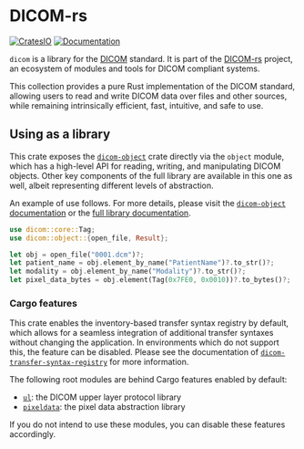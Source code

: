 # DICOM-rs

[![CratesIO](https://img.shields.io/crates/v/dicom.svg)](https://crates.io/crates/dicom)
[![Documentation](https://docs.rs/dicom/badge.svg)](https://docs.rs/dicom)

`dicom` is a library for the [DICOM] standard.
It is part of  the [DICOM-rs] project,
an ecosystem of modules and tools for DICOM compliant systems.

This collection provides a pure Rust implementation of the DICOM standard,
allowing users to read and write DICOM data over files and other sources,
while remaining intrinsically efficient, fast, intuitive, and safe to use.

## Using as a library

This crate exposes the [`dicom-object`] crate directly via the `object` module,
which has a high-level API for reading, writing, and manipulating DICOM objects.
Other key components of the full library are available in this one as well,
albeit representing different levels of abstraction.

An example of use follows.
For more details, please visit the [`dicom-object` documentation]
or the [full library documentation].

```rust
use dicom::core::Tag;
use dicom::object::{open_file, Result};

let obj = open_file("0001.dcm")?;
let patient_name = obj.element_by_name("PatientName")?.to_str()?;
let modality = obj.element_by_name("Modality")?.to_str()?;
let pixel_data_bytes = obj.element(Tag(0x7FE0, 0x0010))?.to_bytes()?;
```

### Cargo features

This crate enables the inventory-based transfer syntax registry by default,
which allows for a seamless integration of additional transfer syntaxes
without changing the application.
In environments which do not support this, the feature can be disabled.
Please see the documentation of [`dicom-transfer-syntax-registry`]
for more information.

The following root modules are behind Cargo features enabled by default:

- [`ul`]: the DICOM upper layer protocol library
- [`pixeldata`]: the pixel data abstraction library

If you do not intend to use these modules,
you can disable these features accordingly.

[DICOM]: https://dicomstandard.org
[DICOM-rs]: https://github.com/Enet4/dicom-rs
[`dicom-transfer-syntax-registry`]: https://docs.rs/dicom-transfer-syntax-registry
[`dicom-object`]: https://crates.io/crates/dicom-object
[`dicom-object` documentation]: https://docs.rs/dicom-object
[`ul`]: https://crates.io/crates/dicom-ul
[`pixeldata`]: https://crates.io/crates/dicom-pixeldata
[full library documentation]: https://docs.rs/dicom
